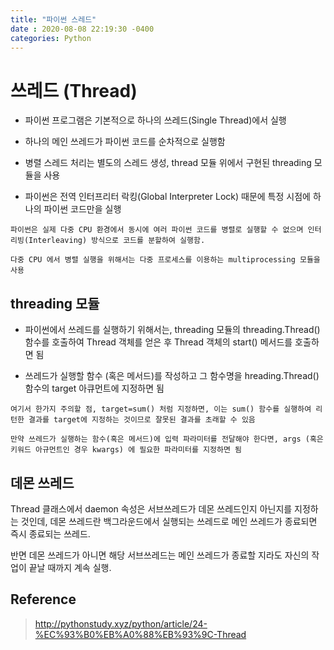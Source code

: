 ```yaml
---
title: "파이썬 스레드"
date : 2020-08-08 22:19:30 -0400
categories: Python
---
```


# 쓰레드 (Thread)

- 파이썬 프로그램은 기본적으로 하나의 쓰레드(Single Thread)에서 실행

- 하나의 메인 쓰레드가 파이썬 코드를 순차적으로 실행함

- 병렬 스레드 처리는 별도의 스레드 생성,  thread 모듈 위에서 구현된 threading 모듈을 사용

- 파이썬은 전역 인터프리터 락킹(Global Interpreter Lock) 때문에 특정 시점에 하나의 파이썬 코드만을 실행

```
파이썬은 실제 다중 CPU 환경에서 동시에 여러 파이썬 코드를 병렬로 실행할 수 없으며 인터리빙(Interleaving) 방식으로 코드를 분할하여 실행함.

다중 CPU 에서 병렬 실행을 위해서는 다중 프로세스를 이용하는 multiprocessing 모듈을 사용
```

## threading 모듈

- 파이썬에서 쓰레드를 실행하기 위해서는, threading 모듈의 threading.Thread() 함수를 호출하여 Thread 객체를 얻은 후 Thread 객체의 start() 메서드를 호출하면 됨

- 쓰레드가 실행할 함수 (혹은 메서드)를 작성하고 그 함수명을 hreading.Thread() 함수의 target 아큐먼트에 지정하면 됨

```
여기서 한가지 주의할 점, target=sum() 처럼 지정하면, 이는 sum() 함수를 실행하여 리턴한 결과를 target에 지정하는 것이므로 잘못된 결과를 초래할 수 있음

만약 쓰레드가 실행하는 함수(혹은 메서드)에 입력 파라미터를 전달해야 한다면, args (혹은 키워드 아규먼트인 경우 kwargs) 에 필요한 파라미터를 지정하면 됨
```

## 데몬 쓰레드

Thread 클래스에서 daemon 속성은 서브쓰레드가 데몬 쓰레드인지 아닌지를 지정하는 것인데, 데몬 쓰레드란 백그라운드에서 실행되는 쓰레드로 메인 쓰레드가 종료되면 즉시 종료되는 쓰레드.

반면 데몬 쓰레드가 아니면 해당 서브쓰레드는 메인 쓰레드가 종료할 지라도 자신의 작업이 끝날 때까지 계속 실행.




## Reference

> http://pythonstudy.xyz/python/article/24-%EC%93%B0%EB%A0%88%EB%93%9C-Thread
